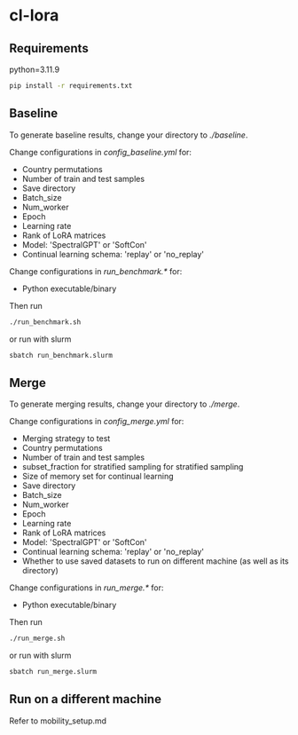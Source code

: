 # cl-lora

## Requirements

python=3.11.9
```bash
pip install -r requirements.txt
```

## Baseline

To generate baseline results, change your directory to *./baseline*.

Change configurations in *config_baseline.yml* for:
- Country permutations
- Number of train and test samples
- Save directory
- Batch_size
- Num_worker
- Epoch
- Learning rate
- Rank of LoRA matrices
- Model: 'SpectralGPT' or 'SoftCon'
- Continual learning schema: 'replay' or 'no_replay'



Change configurations in *run_benchmark.\** for:
- Python executable/binary


Then run
```bash
./run_benchmark.sh
```

or run with slurm
```bash
sbatch run_benchmark.slurm
```


## Merge

To generate merging results, change your directory to *./merge*.

Change configurations in *config_merge.yml* for:
- Merging strategy to test
- Country permutations
- Number of train and test samples
- subset_fraction for stratified sampling for stratified sampling
- Size of memory set for continual learning
- Save directory
- Batch_size
- Num_worker
- Epoch
- Learning rate
- Rank of LoRA matrices
- Model: 'SpectralGPT' or 'SoftCon'
- Continual learning schema: 'replay' or 'no_replay'
- Whether to use saved datasets to run on different machine (as well as its directory)


Change configurations in *run_merge.\** for:
- Python executable/binary


Then run
```bash
./run_merge.sh
```

or run with slurm
```bash
sbatch run_merge.slurm
```

## Run on a different machine

Refer to mobility_setup.md
